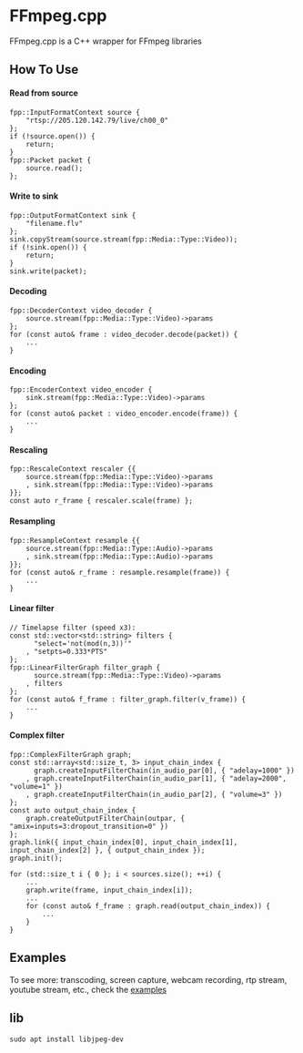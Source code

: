 # FFmpeg.cpp
FFmpeg.cpp is a C++ wrapper for FFmpeg libraries
## How To Use
#### Read from source
    fpp::InputFormatContext source {
        "rtsp://205.120.142.79/live/ch00_0"
    };
    if (!source.open()) {
        return;
    }
    fpp::Packet packet {
        source.read();
    };
#### Write to sink
    fpp::OutputFormatContext sink {
        "filename.flv"
    };
    sink.copyStream(source.stream(fpp::Media::Type::Video));
    if (!sink.open()) {
        return;
    }
    sink.write(packet);
#### Decoding
    fpp::DecoderContext video_decoder {
        source.stream(fpp::Media::Type::Video)->params
    };
    for (const auto& frame : video_decoder.decode(packet)) {
        ...
    }
#### Encoding
    fpp::EncoderContext video_encoder {
        sink.stream(fpp::Media::Type::Video)->params
    };
    for (const auto& packet : video_encoder.encode(frame)) {
        ...
    }
#### Rescaling
    fpp::RescaleContext rescaler {{
        source.stream(fpp::Media::Type::Video)->params
        , sink.stream(fpp::Media::Type::Video)->params
    }};
    const auto r_frame { rescaler.scale(frame) };
#### Resampling
    fpp::ResampleContext resample {{
        source.stream(fpp::Media::Type::Audio)->params
        , sink.stream(fpp::Media::Type::Audio)->params
    }};
    for (const auto& r_frame : resample.resample(frame)) {
        ...
    }
#### Linear filter
    // Timelapse filter (speed x3):
    const std::vector<std::string> filters {
          "select='not(mod(n,3))'"
        , "setpts=0.333*PTS"
    };
    fpp::LinearFilterGraph filter_graph {
          source.stream(fpp::Media::Type::Video)->params
        , filters
    };
    for (const auto& f_frame : filter_graph.filter(v_frame)) {
        ...
    }
#### Complex filter
    fpp::ComplexFilterGraph graph;
    const std::array<std::size_t, 3> input_chain_index {
          graph.createInputFilterChain(in_audio_par[0], { "adelay=1000" })
        , graph.createInputFilterChain(in_audio_par[1], { "adelay=2000", "volume=1" })
        , graph.createInputFilterChain(in_audio_par[2], { "volume=3" })
    };
    const auto output_chain_index {
        graph.createOutputFilterChain(outpar, { "amix=inputs=3:dropout_transition=0" })
    };
    graph.link({ input_chain_index[0], input_chain_index[1], input_chain_index[2] }, { output_chain_index });
    graph.init();
    
    for (std::size_t i { 0 }; i < sources.size(); ++i) {
        ...
        graph.write(frame, input_chain_index[i]);
        ...
        for (const auto& f_frame : graph.read(output_chain_index)) {
            ...
        }
    }
## Examples
To see more: transcoding, screen capture, webcam recording, rtp stream, youtube stream, etc., check the [examples](https://github.com/Yurter/FFmpeg.cpp/tree/master/examples)

## lib
```
sudo apt install libjpeg-dev
```
